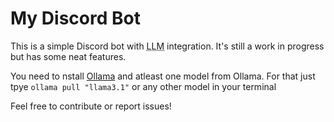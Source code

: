 # My Discord Bot

This is a simple Discord bot with <abbr title="'Large Language Model' or also know for Artificial itelligence">LLM</abbr> integration. It's still a work in progress but has some neat features.

You need to nstall [Ollama](https://ollama.com/download) and atleast one model from Ollama. For that just tpye `ollama pull "llama3.1"` or any other model in your terminal


Feel free to contribute or report issues!
